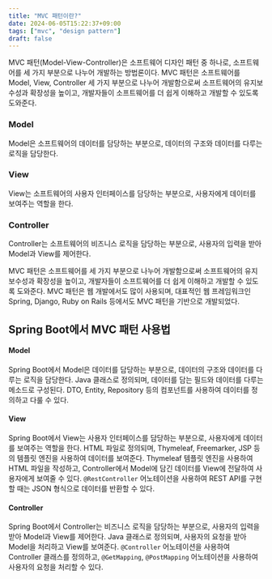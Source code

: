 ```yaml
---
title: "MVC 패턴이란?"
date: 2024-06-05T15:22:37+09:00
tags: ["mvc", "design pattern"]
draft: false
---
```


MVC 패턴(Model-View-Controller)은 소프트웨어 디자인 패턴 중 하나로, 소프트웨어를 세 가지 부분으로 나누어 개발하는 방법론이다. MVC 패턴은 소프트웨어를 Model, View, Controller 세 가지 부분으로 나누어 개발함으로써 소프트웨어의 유지보수성과 확장성을 높이고, 개발자들이 소프트웨어를 더 쉽게 이해하고 개발할 수 있도록 도와준다.

### Model

Model은 소프트웨어의 데이터를 담당하는 부분으로, 데이터의 구조와 데이터를 다루는 로직을 담당한다.

### View

View는 소프트웨어의 사용자 인터페이스를 담당하는 부분으로, 사용자에게 데이터를 보여주는 역할을 한다.

### Controller

Controller는 소프트웨어의 비즈니스 로직을 담당하는 부분으로, 사용자의 입력을 받아 Model과 View를 제어한다.

MVC 패턴은 소프트웨어를 세 가지 부분으로 나누어 개발함으로써 소프트웨어의 유지보수성과 확장성을 높이고, 개발자들이 소프트웨어를 더 쉽게 이해하고 개발할 수 있도록 도와준다. MVC 패턴은 웹 개발에서도 많이 사용되며, 대표적인 웹 프레임워크인 Spring, Django, Ruby on Rails 등에서도 MVC 패턴을 기반으로 개발되었다.

## Spring Boot에서 MVC 패턴 사용법

#### Model

Spring Boot에서 Model은 데이터를 담당하는 부분으로, 데이터의 구조와 데이터를 다루는 로직을 담당한다. Java 클래스로 정의되며, 데이터를 담는 필드와 데이터를 다루는 메소드로 구성된다. DTO, Entity, Repository 등의 컴포넌트를 사용하여 데이터를 정의하고 다룰 수 있다.

#### View

Spring Boot에서 View는 사용자 인터페이스를 담당하는 부분으로, 사용자에게 데이터를 보여주는 역할을 한다. HTML 파일로 정의되며, Thymeleaf, Freemarker, JSP 등의 템플릿 엔진을 사용하여 데이터를 보여준다. Thymeleaf 템플릿 엔진을 사용하여 HTML 파일을 작성하고, Controller에서 Model에 담긴 데이터를 View에 전달하여 사용자에게 보여줄 수 있다. `@RestController` 어노테이션을 사용하여 REST API를 구현할 때는 JSON 형식으로 데이터를 반환할 수 있다.

#### Controller

Spring Boot에서 Controller는 비즈니스 로직을 담당하는 부분으로, 사용자의 입력을 받아 Model과 View를 제어한다. Java 클래스로 정의되며, 사용자의 요청을 받아 Model을 처리하고 View를 보여준다. `@Controller` 어노테이션을 사용하여 Controller 클래스를 정의하고, `@GetMapping`, `@PostMapping` 어노테이션을 사용하여 사용자의 요청을 처리할 수 있다.
